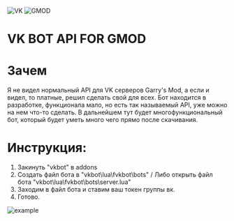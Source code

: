 ![VK](https://i.imgur.com/RMNGUV1.png) ![GMOD](https://upload.wikimedia.org/wikipedia/commons/3/34/Gmod_logo.png)
# VK BOT API FOR GMOD

# Зачем
Я не видел нормальный API для VK серверов Garry's Mod, а если и видел, то платные, решил сделать свой для всех.
Бот находится в разработке, функционала мало, но есть так называемый API, уже можно на нем что-то сделать.
В дальнейшем тут будет многофункциональный бот, который будет уметь много чего прямо после скачивания.

# Инструкция:
1. Закинуть "vkbot" в addons
2. Создать файл бота в "vkbot\lua\fvkbot\bots" / Либо открыть файл бота "vkbot\lua\fvkbot\bots\server.lua"
3. Заходим в файл бота и ставим ваш токен группы вк.
4. Готово.

![example](https://i.imgur.com/mEHLpSK.png)
